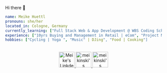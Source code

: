 Hi there 👋

```yaml
name: Meike Huettl
pronouns: she/her
located_in: Cologne, Germany
currently_learning: ["Full Stack Web & App Development @ WBS Coding School"]
experience: ["10yrs Buying and Management in Retail | eCom", "Project Management", "Team Leader"]
hobbies: ["Cycling | Yoga ", "Music" | DJing", "Food | Cooking"]
```


<p align="center">
<br/>
<a href="https://www.linkedin.com/in/meike-huettl-066500154/">
  <img alt="Meike's LinkdeIN" width="50px" src="https://camo.githubusercontent.com/c8a9c5b414cd812ad6a97a46c29af67239ddaeae08c41724ff7d945fb4c047e5/68747470733a2f2f6564656e742e6769746875622e696f2f537570657254696e7949636f6e732f696d616765732f7376672f6c696e6b6564696e2e737667"/>
</a>
<a href="https://twitter.com/meikinski">
  <img alt="meikinski's twitter" width="50px" src="https://camo.githubusercontent.com/35b0b8bfbd8840f35607fb56ad0a139047fd5d6e09ceb060c5c6f0a5abd1044c/68747470733a2f2f6564656e742e6769746875622e696f2f537570657254696e7949636f6e732f696d616765732f7376672f747769747465722e737667" />
</a>
<a href="https://www.instagram.com/meikinski/">
  <img alt="meikinski's instagram" width="50px" src="https://camo.githubusercontent.com/c9dacf0f25a1489fdbc6c0d2b41cda58b77fa210a13a886d6f99e027adfbd358/68747470733a2f2f6564656e742e6769746875622e696f2f537570657254696e7949636f6e732f696d616765732f7376672f696e7374616772616d2e737667" />
</a>
</p>

